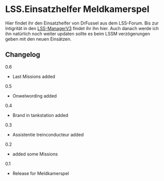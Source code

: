 # LSS.Einsatzhelfer Meldkamerspel
Hier findet ihr den Einsatzhelfer von DrFussel aus dem LSS-Forum.
Bis zur Intigrität in den [LSS-ManagerV3](https://github.com/LSS-Manager/lss-manager-v3) findet ihr ihn hier. Auch danach werde ich ihn natürlich noch weiter updaten sollte es beim LSSM verzögerungen geben mit den neuen Einsätzen.


## Changelog
0.6

- Last Missions added


0.5

- Onwelwording added


0.4

- Brand in tankstation added


0.3

- Assistentie treinconducteur added


0.2

- added some Missions

0.1

-  Release for Meldkamerspel
